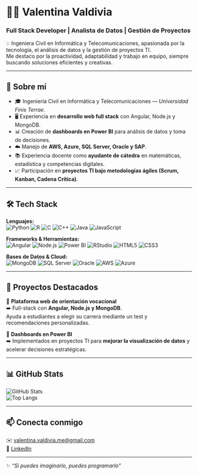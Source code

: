# 👩‍💻 Valentina Valdivia  

### Full Stack Developer | Analista de Datos | Gestión de Proyectos  

💡 Ingeniera Civil en Informática y Telecomunicaciones, apasionada por la tecnología, el análisis de datos y la gestión de proyectos TI.  
Me destaco por la proactividad, adaptabilidad y trabajo en equipo, siempre buscando soluciones eficientes y creativas.  

---

## 🚀 Sobre mí  
- 🎓 Ingeniería Civil en Informática y Telecomunicaciones — *Universidad Finis Terrae*.  
- 🖥️ Experiencia en **desarrollo web full stack** con Angular, Node.js y MongoDB.  
- 📊 Creación de **dashboards en Power BI** para análisis de datos y toma de decisiones.  
- ☁️ Manejo de **AWS, Azure, SQL Server, Oracle y SAP**.  
- 📚 Experiencia docente como **ayudante de cátedra** en matemáticas, estadística y competencias digitales.  
- 📈 Participación en **proyectos TI bajo metodologías ágiles (Scrum, Kanban, Cadena Crítica)**.  

---

## 🛠️ Tech Stack  

**Lenguajes:**  
![Python](https://img.shields.io/badge/Python-3776AB?style=flat&logo=python&logoColor=white)
![R](https://img.shields.io/badge/R-276DC3?style=flat&logo=r&logoColor=white)
![C](https://img.shields.io/badge/C-00599C?style=flat&logo=c&logoColor=white)
![C++](https://img.shields.io/badge/C++-00599C?style=flat&logo=cplusplus&logoColor=white)
![Java](https://img.shields.io/badge/Java-ED8B00?style=flat&logo=openjdk&logoColor=white)
![JavaScript](https://img.shields.io/badge/JavaScript-F7DF1E?style=flat&logo=javascript&logoColor=black)

**Frameworks & Herramientas:**  
![Angular](https://img.shields.io/badge/Angular-DD0031?style=flat&logo=angular&logoColor=white)
![Node.js](https://img.shields.io/badge/Node.js-339933?style=flat&logo=nodedotjs&logoColor=white)
![Power BI](https://img.shields.io/badge/Power%20BI-F2C811?style=flat&logo=powerbi&logoColor=black)
![RStudio](https://img.shields.io/badge/RStudio-75AADB?style=flat&logo=rstudio&logoColor=white)
![HTML5](https://img.shields.io/badge/HTML5-E34F26?style=flat&logo=html5&logoColor=white)
![CSS3](https://img.shields.io/badge/CSS3-1572B6?style=flat&logo=css3&logoColor=white)

**Bases de Datos & Cloud:**  
![MongoDB](https://img.shields.io/badge/MongoDB-47A248?style=flat&logo=mongodb&logoColor=white)
![SQL Server](https://img.shields.io/badge/SQL%20Server-CC2927?style=flat&logo=microsoftsqlserver&logoColor=white)
![Oracle](https://img.shields.io/badge/Oracle-F80000?style=flat&logo=oracle&logoColor=white)
![AWS](https://img.shields.io/badge/AWS-232F3E?style=flat&logo=amazonaws&logoColor=white)
![Azure](https://img.shields.io/badge/Azure-0078D4?style=flat&logo=microsoftazure&logoColor=white)

---

## 📂 Proyectos Destacados  
🔹 **Plataforma web de orientación vocacional**  
➡️ Full-stack con **Angular, Node.js y MongoDB**.  
Ayuda a estudiantes a elegir su carrera mediante un test y recomendaciones personalizadas.  

🔹 **Dashboards en Power BI**  
➡️ Implementados en proyectos TI para **mejorar la visualización de datos** y acelerar decisiones estratégicas.  

---

## 📊 GitHub Stats  
![GitHub Stats](https://github-readme-stats.vercel.app/api?username=Valentina1891&show_icons=true&theme=tokyonight)  
![Top Langs](https://github-readme-stats.vercel.app/api/top-langs/?username=Valentina1891&layout=compact&theme=tokyonight)   

---

## 📫 Conecta conmigo  
✉️ [valentina.valdivia.me@gmail.com](mailto:valentina.valdivia.me@gmail.com)  
💼 [LinkedIn](https://www.linkedin.com/in/valentina-valdivia-meneses-4b89a12a3)  

---
✨ *“Si puedes imaginarlo, puedes programarlo”*  
